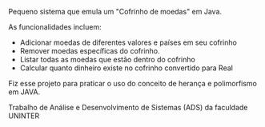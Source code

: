 Pequeno sistema que emula um "Cofrinho de moedas" em Java.

As funcionalidades incluem:
- Adicionar moedas de diferentes valores e países em seu cofrinho
- Remover moedas específicas do cofrinho.
- Listar todas as moedas que estão dentro do cofrinho
- Calcular quanto dinheiro existe no cofrinho convertido para Real


Fiz esse projeto para praticar o uso do conceito de herança e polimorfismo em JAVA.




Trabalho de Análise e Desenvolvimento de Sistemas (ADS) da faculdade UNINTER
